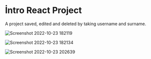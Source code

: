 # İntro React Project

A project saved, edited and deleted by taking username and surname.

![Screenshot 2022-10-23 182119](https://user-images.githubusercontent.com/74598724/197409321-a1550df5-e765-4339-8c47-11468a746b17.png)

![Screenshot 2022-10-23 182134](https://user-images.githubusercontent.com/74598724/197409336-36a18bfd-ec72-4968-977f-412976f9843f.png)

![Screenshot 2022-10-23 202639](https://user-images.githubusercontent.com/74598724/197409354-f68ce9a9-dcc7-441e-82c8-341a213db51d.png)
